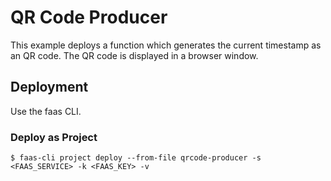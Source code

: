 # QR Code Producer

This example deploys a function which generates the current timestamp as an QR code.
The QR code is displayed in a browser window.

## Deployment
Use the faas CLI.

### Deploy as Project
```
$ faas-cli project deploy --from-file qrcode-producer -s <FAAS_SERVICE> -k <FAAS_KEY> -v
```

